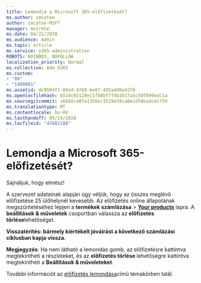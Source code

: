 ```yaml
---
title: Lemondja a Microsoft 365-előfizetését?
ms.author: cmcatee
author: cmcatee-MSFT
manager: mnirkhe
ms.date: 04/21/2020
ms.audience: Admin
ms.topic: article
ms.service: o365-administration
ROBOTS: NOINDEX, NOFOLLOW
localization_priority: Normal
ms.collection: Adm_O365
ms.custom:
- "86"
- "1400001"
ms.assetid: dc0504f1-00ad-4769-be87-492ad98e42f0
ms.openlocfilehash: b518c01129e11f08bf7f4b1017a5c50f099edc1a
ms.sourcegitcommit: c6692ce0fa1358ec3529e59ca0ecdfdea4cdc759
ms.translationtype: MT
ms.contentlocale: hu-HU
ms.lasthandoff: 09/14/2020
ms.locfileid: "47683188"
---
```

# <a name="canceling-your-microsoft-365-subscription"></a>Lemondja a Microsoft 365-előfizetését?

Sajnáljuk, hogy elmész!
  
A szervezet adatainak alapján úgy véljük, hogy az összes meglévő előfizetése 25 ülőhelynél kevesebb. Az előfizetés online állapotának megszüntetéséhez lépjen a **termékek számlázása** \> **[Your products](https://go.microsoft.com/fwlink/p/?linkid=842054)** lapra. A **beállítások & műveletek** csoportban válassza az **előfizetés törlése**lehetőséget.
  
**Visszatérítés: bármely kiértékelt jóváírást a következő számlázási ciklusban kapja vissza.** 

**Megjegyzés**: Ha nem látható a lemondás gomb, az előfizetésre kattintva megtekintheti a részleteket, és az **előfizetés törlése** lehetőségre kattintva megtekintheti a **Beállítások & műveleteket**. 

További információt az [előfizetés lemondása](https://docs.microsoft.com/microsoft-365/commerce/subscriptions/cancel-your-subscription)című témakörben talál. 
